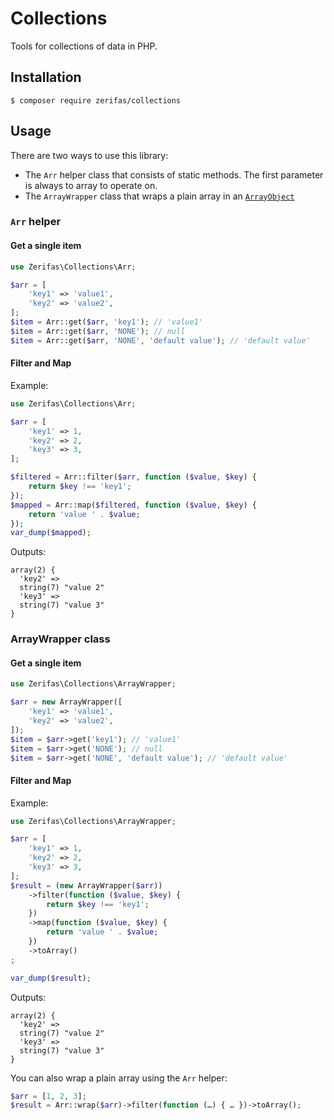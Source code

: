 # Collections

Tools for collections of data in PHP.

## Installation

```
$ composer require zerifas/collections
```

## Usage

There are two ways to use this library:

* The `Arr` helper class that consists of static methods. The first parameter is always to array to operate on.
* The `ArrayWrapper` class that wraps a plain array in an [`ArrayObject`](http://php.net/manual/en/class.arrayobject.php)

### `Arr` helper

#### Get a single item

```php
use Zerifas\Collections\Arr;

$arr = [
    'key1' => 'value1',
    'key2' => 'value2',
];
$item = Arr::get($arr, 'key1'); // 'value1'
$item = Arr::get($arr, 'NONE'); // null
$item = Arr::get($arr, 'NONE', 'default value'); // 'default value'
```

#### Filter and Map

Example:

```php
use Zerifas\Collections\Arr;

$arr = [
    'key1' => 1,
    'key2' => 2,
    'key3' => 3,
];

$filtered = Arr::filter($arr, function ($value, $key) {
    return $key !== 'key1';
});
$mapped = Arr::map($filtered, function ($value, $key) {
    return 'value ' . $value;
});
var_dump($mapped);
```

Outputs:

```
array(2) {
  'key2' =>
  string(7) "value 2"
  'key3' =>
  string(7) "value 3"
}
```

### ArrayWrapper class

#### Get a single item

```php
use Zerifas\Collections\ArrayWrapper;

$arr = new ArrayWrapper([
    'key1' => 'value1',
    'key2' => 'value2',
]);
$item = $arr->get('key1'); // 'value1'
$item = $arr->get('NONE'); // null
$item = $arr->get('NONE', 'default value'); // 'default value'
```

#### Filter and Map

Example:

```php
use Zerifas\Collections\ArrayWrapper;

$arr = [
    'key1' => 1,
    'key2' => 2,
    'key3' => 3,
];
$result = (new ArrayWrapper($arr))
    ->filter(function ($value, $key) {
        return $key !== 'key1';
    })
    ->map(function ($value, $key) {
        return 'value ' . $value;
    })
    ->toArray()
;

var_dump($result);
```

Outputs:

```
array(2) {
  'key2' =>
  string(7) "value 2"
  'key3' =>
  string(7) "value 3"
}
```

You can also wrap a plain array using the `Arr` helper:

```php
$arr = [1, 2, 3];
$result = Arr::wrap($arr)->filter(function (…) { … })->toArray();
```
